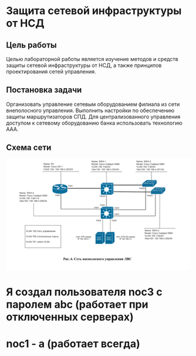 #  Защита сетевой инфраструктуры от НСД 
## Цель работы 
Целью лабораторной работы является изучение методов и средств 
защиты сетевой инфраструктуры от НСД, а также принципов 
проектирования сетей управления. 

## Постановка задачи
Организовать управление сетевым оборудованием филиала из сети 
внеполосного управления. Выполнить настройки по обеспечению защиты 
маршрутизаторов СПД. Для централизованного управления доступом к 
сетевому оборудованию банка использовать технологию AAA.
 

## Cхема сети
![](images/sheme.png)

# Я создал пользователя noc3 с паролем abc (работает при отключенных серверах)
# noc1 - a (работает всегда)
